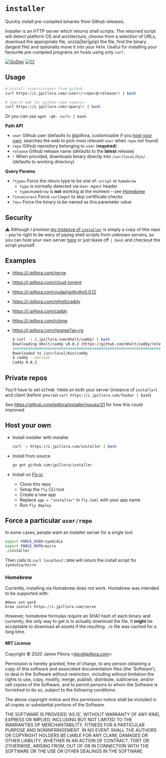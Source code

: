 
# `installer`

Quickly install pre-compiled binaries from Github releases.

Installer is an HTTP server which returns shell scripts. The returned script will detect platform OS and architecture, choose from a selection of URLs, download the appropriate file, un(zip|tar|gzip) the file, find the binary (largest file) and optionally move it into your `PATH`. Useful for installing your favourite pre-compiled programs on hosts using only `curl`.

[![GoDev](https://img.shields.io/static/v1?label=godoc&message=reference&color=00add8)](https://pkg.go.dev/github.com/jpillora/installer)
[![CI](https://github.com/jpillora/installer/workflows/CI/badge.svg)](https://github.com/jpillora/installer/actions?workflow=CI)

## Usage

```sh
# install <user>/<repo> from github
curl https://i.jpillora.com/<user>/<repo>@<release>! | bash
```

```sh
# search web for github repo <query>
curl https://i.jpillora.com/<query>! | bash
```

*Or you can use* `wget -qO- <url> | bash`

**Path API**

* `user` Github user (defaults to @jpillora, customisable if you [host your own](#host-your-own), searches the web to pick most relevant `user` when `repo` not found)
* `repo` Github repository belonging to `user` (**required**)
* `release` Github release name (defaults to the **latest** release)
* `!` When provided, downloads binary directly into `/usr/local/bin/` (defaults to working directory)

**Query Params**

* `?type=` Force the return type to be one of: `script` or `homebrew`
    * `type` is normally detected via `User-Agent` header
    * `type=homebrew` is **not** working at the moment – see [Homebrew](#homebrew)
* `?insecure=1` Force `curl`/`wget` to skip certificate checks
* `?as=` Force the binary to be named as this parameter value

## Security

:warning: Although I promise [my instance of `installer`](https://i.jpillora.com/) is simply a copy of this repo - you're right to be wary of piping shell scripts from unknown servers, so you can host your own server [here](#host-your-own) or just leave off `| bash` and checkout the script yourself.

## Examples

* https://i.jpillora.com/serve
* https://i.jpillora.com/cloud-torrent
* https://i.jpillora.com/yudai/gotty@v0.0.12
* https://i.jpillora.com/mholt/caddy
* https://i.jpillora.com/caddy
* https://i.jpillora.com/rclone
* https://i.jpillora.com/ripgrep?as=rg

    ```sh
    $ curl -s i.jpillora.com/mholt/caddy! | bash
    Downloading mholt/caddy v0.8.2 (https://github.com/mholt/caddy/releases/download/v0.8.2/caddy_darwin_amd64.zip)
    ######################################################################## 100.0%
    Downloaded to /usr/local/bin/caddy
    $ caddy --version
    Caddy 0.8.2
    ```

## Private repos

You'll have to set `GITHUB_TOKEN` on both your server (instance of `installer`) and client (before you run `curl https://i.jpillora.com/foobar | bash`)

See https://github.com/jpillora/installer/issues/31 for how this could improved

## Host your own

* Install installer with installer

    ```sh
    curl -s https://i.jpillora.com/installer | bash
    ```

* Install from source

    ```sh
    go get github.com/jpillora/installer
    ```

* Install on [Fly.io](https://fly.io)

    * Clone this repo
    * Setup the `fly` CLI tool
    * Create a new app
    * Replace `app = "installer"` in `fly.toml` with your app name
    * Run `fly deploy`

## Force a particular `user/repo`

In some cases, people want an installer server for a single tool

```sh
export FORCE_USER=zyedidia
export FORCE_REPO=micro
./installer
```

Then calls to `curl localhost:3000` will return the install script for `zyedidia/micro`

### Homebrew

Currently, installing via Homebrew does not work. Homebrew was intended to be supported with:

```
#does not work
brew install https://i.jpillora.com/serve
```

However, homebrew formulas require an SHA1 hash of each binary and currently, the only way to get is to actually download the file. It **might** be acceptable to download all assets if the resulting `.rb` file was cached for a long time.

#### MIT License

Copyright © 2020 Jaime Pillora &lt;dev@jpillora.com&gt;

Permission is hereby granted, free of charge, to any person obtaining
a copy of this software and associated documentation files (the
'Software'), to deal in the Software without restriction, including
without limitation the rights to use, copy, modify, merge, publish,
distribute, sublicense, and/or sell copies of the Software, and to
permit persons to whom the Software is furnished to do so, subject to
the following conditions:

The above copyright notice and this permission notice shall be
included in all copies or substantial portions of the Software.

THE SOFTWARE IS PROVIDED 'AS IS', WITHOUT WARRANTY OF ANY KIND,
EXPRESS OR IMPLIED, INCLUDING BUT NOT LIMITED TO THE WARRANTIES OF
MERCHANTABILITY, FITNESS FOR A PARTICULAR PURPOSE AND NONINFRINGEMENT.
IN NO EVENT SHALL THE AUTHORS OR COPYRIGHT HOLDERS BE LIABLE FOR ANY
CLAIM, DAMAGES OR OTHER LIABILITY, WHETHER IN AN ACTION OF CONTRACT,
TORT OR OTHERWISE, ARISING FROM, OUT OF OR IN CONNECTION WITH THE
SOFTWARE OR THE USE OR OTHER DEALINGS IN THE SOFTWARE.
